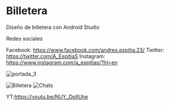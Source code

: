 # Billetera
Diseño de billetera con Android Studio

Redes sociales

Facebook: https://www.facebook.com/andres.espitia.23/
Twitter: https://twitter.com/A_EspitiaS
Instagram: https://www.instagram.com/a_espitias/?hl=en


![portada_3](https://user-images.githubusercontent.com/75282613/111890524-1a1c9280-89b8-11eb-9021-d30a40fc85c3.png)

![Billetera](https://user-images.githubusercontent.com/75282613/111890529-230d6400-89b8-11eb-8dcc-1c543fa9115a.png)
![Chats](https://user-images.githubusercontent.com/75282613/111890530-23a5fa80-89b8-11eb-9ba2-bdbddb73ce3c.png)

YT:https://youtu.be/NUY_DpIlUtw
